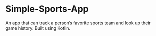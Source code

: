 # Simple-Sports-App
An app that can track a person’s favorite sports team and look up their game history. Built using Kotlin.
